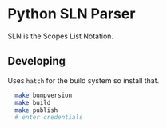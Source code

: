 # Python SLN Parser

SLN is the Scopes List Notation.

## Developing

Uses `hatch` for the build system so install that.

```sh
  make bumpversion
  make build
  make publish
  # enter credentials
```
